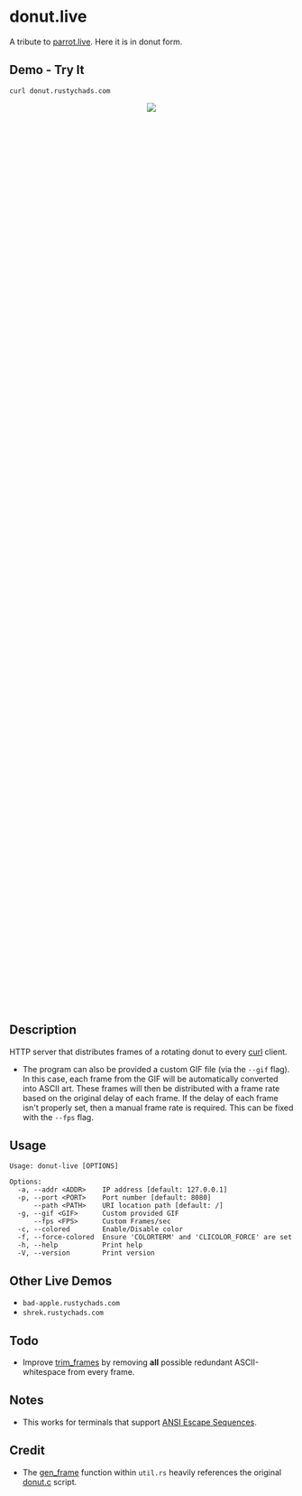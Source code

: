 # donut.live

A tribute to [parrot.live](https://github.com/hugomd/parrot.live). Here it is in donut form.

## Demo - Try It
```
curl donut.rustychads.com
```

<div align="center" style="height: 40vh">
  <img src="https://media4.giphy.com/media/v1.Y2lkPTc5MGI3NjExaWZvZm1kZ3dia2hjdXQwajU0eTBsM3g3NGJzMTdzMnJ2Y2hlZjJueSZlcD12MV9pbnRlcm5hbF9naWZfYnlfaWQmY3Q9Zw/PCZgwB0fEhRzcbNH6Z/source.gif"/>
</div>

## Description
HTTP server that distributes frames of a rotating donut to every [curl](https://en.wikipedia.org/wiki/CURL) client.
- The program can also be provided a custom GIF file (via the `--gif` flag). In this case, each frame from the GIF will be automatically converted into ASCII art. These frames will then be distributed with a frame rate based on the original delay of each frame. If the delay of each frame isn't properly set, then a manual frame rate is required. This can be fixed with the `--fps` flag.

## Usage
```
Usage: donut-live [OPTIONS]

Options:
  -a, --addr <ADDR>    IP address [default: 127.0.0.1]
  -p, --port <PORT>    Port number [default: 8080]
      --path <PATH>    URI location path [default: /]
  -g, --gif <GIF>      Custom provided GIF
      --fps <FPS>      Custom Frames/sec
  -c, --colored        Enable/Disable color
  -f, --force-colored  Ensure 'COLORTERM' and 'CLICOLOR_FORCE' are set
  -h, --help           Print help
  -V, --version        Print version
```

## Other Live Demos
- `bad-apple.rustychads.com`
- `shrek.rustychads.com`

## Todo
+ Improve [trim_frames](https://github.com/splurf/donut.live/blob/44165a131ca8e5f2eb8917dce019a0e39a4d0ecc/src/base/donut.rs#L96) by removing **all** possible redundant ASCII-whitespace from every frame.

## Notes
+ This works for terminals that support [ANSI Escape Sequences](https://en.wikipedia.org/wiki/ANSI_escape_code).

## Credit
+ The [gen_frame](https://github.com/splurf/donut.live/blob/44165a131ca8e5f2eb8917dce019a0e39a4d0ecc/src/base/donut.rs#L15) function within `util.rs` heavily references the original [donut.c](https://www.a1k0n.net/2011/07/20/donut-math.html) script.
